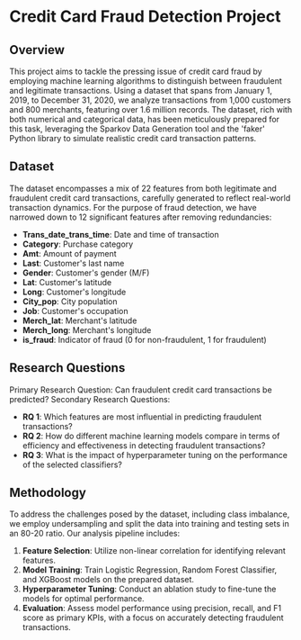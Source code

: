 # Credit Card Fraud Detection Project

## Overview

This project aims to tackle the pressing issue of credit card fraud by employing machine learning algorithms to distinguish between fraudulent and legitimate transactions. Using a dataset that spans from January 1, 2019, to December 31, 2020, we analyze transactions from 1,000 customers and 800 merchants, featuring over 1.6 million records. The dataset, rich with both numerical and categorical data, has been meticulously prepared for this task, leveraging the Sparkov Data Generation tool and the 'faker' Python library to simulate realistic credit card transaction patterns.

## Dataset

The dataset encompasses a mix of 22 features from both legitimate and fraudulent credit card transactions, carefully generated to reflect real-world transaction dynamics. For the purpose of fraud detection, we have narrowed down to 12 significant features after removing redundancies:

- **Trans_date_trans_time**: Date and time of transaction
- **Category**: Purchase category
- **Amt**: Amount of payment
- **Last**: Customer's last name
- **Gender**: Customer's gender (M/F)
- **Lat**: Customer's latitude
- **Long**: Customer's longitude
- **City_pop**: City population
- **Job**: Customer's occupation
- **Merch_lat**: Merchant's latitude
- **Merch_long**: Merchant's longitude
- **is_fraud**: Indicator of fraud (0 for non-fraudulent, 1 for fraudulent)

## Research Questions
Primary Research Question: Can fraudulent credit card transactions be predicted?
Secondary Research Questions:
- **RQ 1**: Which features are most influential in predicting fraudulent transactions?
- **RQ 2**: How do different machine learning models compare in terms of efficiency and effectiveness in detecting fraudulent transactions?
- **RQ 3**: What is the impact of hyperparameter tuning on the performance of the selected classifiers?

## Methodology

To address the challenges posed by the dataset, including class imbalance, we employ undersampling and split the data into training and testing sets in an 80-20 ratio. Our analysis pipeline includes:

1. **Feature Selection**: Utilize non-linear correlation for identifying relevant features.
2. **Model Training**: Train Logistic Regression, Random Forest Classifier, and XGBoost models on the prepared dataset.
3. **Hyperparameter Tuning**: Conduct an ablation study to fine-tune the models for optimal performance.
4. **Evaluation**: Assess model performance using precision, recall, and F1 score as primary KPIs, with a focus on accurately detecting fraudulent transactions.
